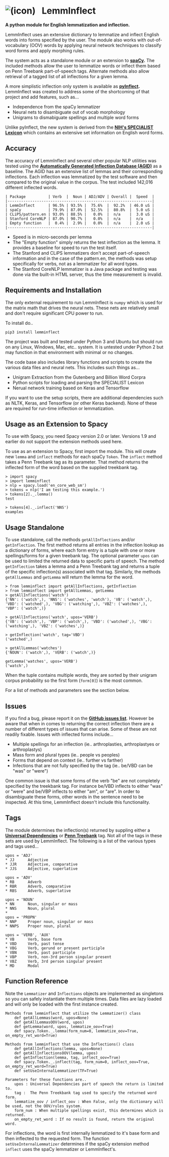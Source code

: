 # ![(icon)](https://github.com/bjascob/LemmInflect/blob/master/docs/images/icons8-citrus-80.png) &nbsp; LemmInflect

**A python module for English lemmatization and inflection.**

LemmInflect uses an extensive dictionary to lemmatize and inflect English words into forms specified by the user.  The module also works with out-of-vocabulary (OOV) words by applying neural network techniques to classify word forms and apply morphing rules.

The system acts as a standalone module or an extension to **[spaCy](https://spacy.io/).** The included methods allow the user to lemmatize words or inflect them based on Penn Treebank part-of-speech tags.  Alternate methods also allow retrieval of a tagged list of all inflections for a given lemma.

A more simplistic inflection only system is available as **[pyInflect](https://github.com/bjascob/pyInflect).**  LemmInflect was created to address some of the shortcoming of that project and add features, such as...

* Independence from the spaCy lemmatizer
* Neural nets to disambiguate out of vocab morphology
* Unigrams to dismabiguate spellings and multiple word forms

Unlike pyInflect, the new system is derived from the **[NIH's SPECIALIST Lexicon](https://lsg3.nlm.nih.gov/LexSysGroup/Projects/lexicon/current/web/index.html)** which contains an extensive set information on English word forms.

## Accuracy
The accuracy of LemmInflect and several other popular NLP utilities was tested using the **[Automatically Generated Inflection Database (AGID)](http://wordlist.aspell.net/other)** as a baseline.  The AGID has an extensive list of lemmas and their corresponding inflections.  Each inflection was lemmatized by the test software and then compared to the original value in the corpus. The test included 142,016 different inflected words.

```
| Package          | Verb  |  Noun | ADJ/ADV | Overall |  Speed  |
|----------------------------------------------------------------|
| LemmInflect      | 96.5% | 93.5% |  75.6%  |  92.2%  | 46.0 uS |
| spaCy            | 79.9% | 87.0% |  52.5%  |  80.8%  |  5.0 uS |
| CLiPS/pattern.en | 93.0% | 88.5% |   0.0%  |  n/a    |  3.0 uS |
| Stanford CoreNLP | 87.0% | 90.7% |   0.0%  |  n/a    |  n/a    |
| Empty function   |  0.4% |  2.9% |   0.0%  |  n/a    |  2.0 uS |
|----------------------------------------------------------------|
```
* Speed is in micro-seconds per lemma
* The "Empty function" simply returns the test inflection as the lemma.  It provides a baseline for speed to run the test itself.
* The Stanford and CLiPS lemmatizers don't accept part-of-speech information and in the case of the pattern.en, the methods was setup specifically for verbs, not as a lemmatizer for all word types.
* The Stanford CoreNLP lemmatizer is a Java package and testing was done via the built-in HTML server, thus the time measurement is invalid.


## Requirements and Installation
The only external requirement to run LemmInflect is `numpy` which is used for the matrix math that drives the neural nets.  These nets are relatively small and don't require significant CPU power to run.

To install do..

`pip3 install lemminflect`

The project was built and tested under Python 3 and Ubuntu but should run on any Linux, Windows, Mac, etc.. system.  It is untested under Python 2 but may function in that environment with minimal or no changes.

The code base also includes library functions and scripts to create the various data files and neural nets.  This includes such things as...
* Unigram Extraction from the Gutenberg and Billion Word Corpra
* Python scripts for loading and parsing the SPECIALIST Lexicon
* Nerual network training based on Keras and Tensorflow

If you want to use the setup scripts, there are additional dependencies such as NLTK, Keras, and Tensorflow (or other Keras backend).  None of these are required for run-time inflection or lemmatization.


## Usage as an Extension to Spacy
To use with Spacy, you need Spacy version 2.0 or later.  Versions 1.9 and earlier do not support the extension methods used here.

To use as an extension to Spacy, first import the module.  This will create new `lemma` and `inflect` methods for each spaCy `Token`.  The `inflect` method takes a Penn Treebank tag as its parameter.  That method returns the inflected form of the word based on the supplied treekbank tag.
```
> import spacy
> import lemminflect
> nlp = spacy.load('en_core_web_sm')
> tokens = nlp('I am testing this example.')
> tokens[2]._.lemma()
test

> tokens[4]._.inflect('NNS')
examples
```

## Usage Standalone
To use standalone, call the methods `getAllInflections` and/or  `getInflection`.  The first method returns all entries in the inflection lookup as a dictionary of forms, where each form entry is a tuple with one or more spellings/forms for a given treebank tag.  The optional parameter `upos` can be used to limited the returned data to specific parts of speech.  The method `getInflection` takes a lemma and a Penn Treebank tag and returns a tuple of the specific inflection(s) associated with that tag.  Similarly, the methods `getAllLemmas` and `getLemma` will return the lemma for the word.
```
> from lemminflect import getAllInflections, getInflection
> from lemminflect import getAllLemmas, getLemma
> getAllInflections('watch')
{'NN': ('watch',), 'NNS': ('watches', 'watch'), 'VB': ('watch',), 'VBD': ('watched',), 'VBG': ('watching',), 'VBZ': ('watches',),  'VBP': ('watch',)}

> getAllInflections('watch', upos='VERB')
{'VB': ('watch',), 'VBP': ('watch',), 'VBD': ('watched',), 'VBG': ('watching',), 'VBZ': ('watches',)}

> getInflection('watch', tag='VBD')
('watched',)

> getAllLemmas('watches')
{'NOUN': ('watch',), 'VERB': ('watch',)}

getLemma('watches', upos='VERB')
('watch',)
```
When the tuple contains multiple words, they are sorted by their unigram corpus probability so the first form (`form[0]`) is the most common.

For a list of methods and parameters see the section below.

## Issues
If you find a bug, please report it on the **[GitHub issues list](https://github.com/bjascob/LemmInflect/issues)**.  However be aware that when in comes to returning the correct inflection there are a number of different types of issues that can arise.  Some of these are not  readily fixable.  Issues with inflected forms include...
* Multiple spellings for an inflection (ie.. arthroplasties, arthroplastyes or arthroplastys)
* Mass form and plural types (ie.. people vs peoples)
* Forms that depend on context (ie.. further vs farther)
* Infections that are not fully specified by the tag (ie.. be/VBD can be "was" or "were")

One common issue is that some forms of the verb "be" are not completely specified by the treekbank tag.  For instance be/VBD inflects to either "was" or "were" and be/VBP inflects to either "am", or "are".  In order to disambiguate these forms, other words in the sentence need to be inspected.  At this time, LemmInflect doesn't include this functionality.


## Tags
The module determines the inflection(s) returned by suppling either a **[Universal Dependencies](https://universaldependencies.org/u/pos/)** or **[Penn Treebank](https://www.ling.upenn.edu/courses/Fall_2003/ling001/penn_treebank_pos.html)** tag.  Not all of the tags in these sets are used by LemmInflect.  The following is a list of the various types and tags used...

    upos = 'ADJ'
    * JJ      Adjective
    * JJR     Adjective, comparative
    * JJS     Adjective, superlative

    upos = 'ADV'
    * RB      Adverb
    * RBR     Adverb, comparative
    * RBS     Adverb, superlative

    upos = 'NOUN'
    * NN      Noun, singular or mass
    * NNS     Noun, plural
    *
    upos = 'PROPN'
    * NNP     Proper noun, singular or mass
    * NNPS    Proper noun, plural

    upos = 'VERB', 'AUX'
    * VB      Verb, base form
    * VBD     Verb, past tense
    * VBG     Verb, gerund or present participle
    * VBN     Verb, past participle
    * VBP     Verb, non-3rd person singular present
    * VBZ     Verb, 3rd person singular present
    * MD      Modal

## Function Reference
Note the `Lemmatizer` and `Inflections` objects are implemented as singletons so you can safely instantiate them multiple times.  Data files are lazy loaded and will only be loaded with the first instance created.
```
Methods from lemminflect that utilize the Lemmatizer() class
    def getAllLemmas(word, upos=None)
    def getAllLemmasOOV(word, upos)
    def getLemma(word, upos, lemmatize_oov=True)
    def spacy.Token._.lemma(form_num=0, lemmatize_oov=True, on_empty_ret_word=True)

Methods from lemminflect that use the Inflections() class
    def getAllInflections(lemma, upos=None)
    def getAllInflectionsOOV(lemma, upos)
    def getInflection(lemma, tag, inflect_oov=True)
    def spacy.Token._.inflect(tag, form_num=0, inflect_oov=True, on_empty_ret_word=True)
    def setUseInternalLemmatizer(TF=True)

Parameters for these functions are..
    upos : Universal Dependencies part of speech the return is limited to.
    tag :  The Penn Treekbank tag used to specify the returned word form.
    lemmatize_oov / inflect_oov : When False, only the dictionary will be used, not the OOV/rules system.
    form_num : When multiple spellings exist, this determines which is returned.
    on_empty_ret_word : If no result is found, return the original word.
```
For inflections, the word is first internally lemmatized to it's base form and then inflected to the requested form.  The function `setUseInternalLemmatizer` determines if the spaCy extension method `inflect` uses the spaCy lemmatizer or LemmInflect's.
